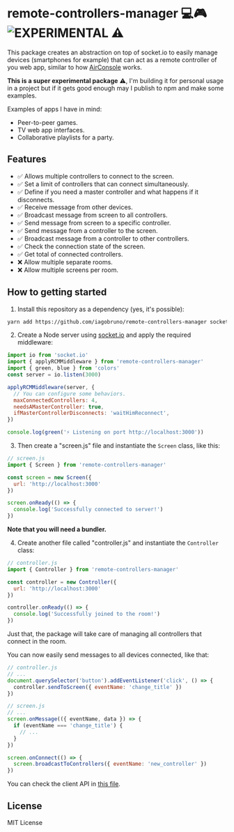 # remote-controllers-manager 💻🎮 ![EXPERIMENTAL ⚠](https://img.shields.io/badge/-EXPERIMENTAL%20%E2%9A%A0-red)

This package creates an abstraction on top of socket.io to easily manage devices (smartphones for example) that can act as a remote controller of you web app, similar to how [AirConsole](https://airconsole.com) works.

**This is a super experimental package** ⚠, I'm building it for personal usage in a project but if it gets good enough may I publish to npm and make some examples.

Examples of apps I have in mind:

- Peer-to-peer games.
- TV web app interfaces.
- Collaborative playlists for a party.

## Features

- ✅ Allows multiple controllers to connect to the screen.
- ✅ Set a limit of controllers that can connect simultaneously.
- ✅ Define if you need a master controller and what happens if it disconnects.
- ✅ Receive message from other devices.
- ✅ Broadcast message from screen to all controllers.
- ✅ Send message from screen to a specific controller.
- ✅ Send message from a controller to the screen.
- ✅ Broadcast message from a controller to other controllers.
- ✅ Check the connection state of the screen.
- ✅ Get total of connected controllers.
- ❌ Allow multiple separate rooms.
- ❌ Allow multiple screens per room.

## How to getting started

1. Install this repository as a dependency (yes, it's possible):

```bash
yarn add https://github.com/iagobruno/remote-controllers-manager socket.io
```

2. Create a Node server using [socket.io](https://socket.io/docs/server-api/) and apply the required middleware:

```js
import io from 'socket.io'
import { applyRCMMiddleware } from 'remote-controllers-manager'
import { green, blue } from 'colors'
const server = io.listen(3000)

applyRCMMiddleware(server, {
  // You can configure some behaviors.
  maxConnectedControllers: 4,
  needsAMasterController: true,
  ifMasterControllerDisconnects: 'waitHimReconnect',
})

console.log(green('⚡ Listening on port http://localhost:3000'))

```

3. Then create a "screen.js" file and instantiate the `Screen` class, like this:

```js
// screen.js
import { Screen } from 'remote-controllers-manager'

const screen = new Screen({
  url: 'http://localhost:3000'
})

screen.onReady(() => {
  console.log('Successfully connected to server!')
})
```

**Note that you will need a bundler.**

4. Create another file called "controller.js" and instantiate the `Controller` class:

```js
// controller.js
import { Controller } from 'remote-controllers-manager'

const controller = new Controller({
  url: 'http://localhost:3000'
})

controller.onReady(() => {
  console.log('Successfully joined to the room!')
})
```

Just that, the package will take care of managing all controllers that connect in the room.

You can now easily send messages to all devices connected, like that:

```js
// controller.js
// ...
document.querySelector('button').addEventListener('click', () => {
  controller.sendToScreen({ eventName: 'change_title' })
})
```

```js
// screen.js
// ...
screen.onMessage(({ eventName, data }) => {
  if (eventName === 'change_title') {
    // ...
  }
})

screen.onConnect(() => {
  screen.broadcastToControllers({ eventName: 'new_controller' })
})
```

You can check the client API in [this file](./src/client.ts).

## License

MIT License
